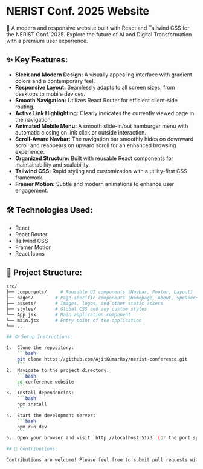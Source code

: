 # NERIST Conf. 2025 Website

🚀 A modern and responsive website built with React and Tailwind CSS for the NERIST Conf. 2025. Explore the future of AI and Digital Transformation with a premium user experience.

## ✨ Key Features:

* **Sleek and Modern Design:** A visually appealing interface with gradient colors and a contemporary feel.
* **Responsive Layout:** Seamlessly adapts to all screen sizes, from desktops to mobile devices.
* **Smooth Navigation:** Utilizes React Router for efficient client-side routing.
* **Active Link Highlighting:** Clearly indicates the currently viewed page in the navigation.
* **Animated Mobile Menu:** A smooth slide-in/out hamburger menu with automatic closing on link click or outside interaction.
* **Scroll-Aware Navbar:** The navigation bar smoothly hides on downward scroll and reappears on upward scroll for an enhanced browsing experience.
* **Organized Structure:** Built with reusable React components for maintainability and scalability.
* **Tailwind CSS:** Rapid styling and customization with a utility-first CSS framework.
* **Framer Motion:** Subtle and modern animations to enhance user engagement.

## 🛠️ Technologies Used:

* React
* React Router
* Tailwind CSS
* Framer Motion
* React Icons

## 📂 Project Structure:
```bash
src/
├── components/     # Reusable UI components (Navbar, Footer, Layout)
├── pages/        # Page-specific components (Homepage, About, Speakers, etc.)
├── assets/       # Images, logos, and other static assets
├── styles/       # Global CSS and any custom styles
└── App.jsx       # Main application component
└── main.jsx      # Entry point of the application
└── ...

## ⚙️ Setup Instructions:

1.  Clone the repository:
    ```bash
    git clone https://github.com/AjitKumarRoy/nerist-conference.git
    ```
2.  Navigate to the project directory:
    ```bash
    cd conference-website
    ```
3.  Install dependencies:
    ```bash
    npm install
    ```
4.  Start the development server:
    ```bash
    npm run dev
    ```
5.  Open your browser and visit `http://localhost:5173` (or the port specified in your terminal).

## 🤝 Contributions:

Contributions are welcome! Please feel free to submit pull requests with improvements, bug fixes, or new features.

